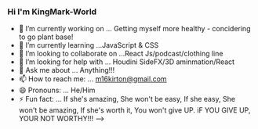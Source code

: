 ### Hi I'm KingMark-World 




- 🔭 I’m currently working on ... Getting myself more healthy - concidering to go plant base!
- 🌱 I’m currently learning ...JavaScript & CSS
- 👯 I’m looking to collaborate on ...React Js/podcast/clothing line
- 🤔 I’m looking for help with ... Houdini SideFX/3D aminmation/React
- 💬 Ask me about ... Anything!!!
- 📫 How to reach me: ... m16kirton@gmail.com  
- 😄 Pronouns: ... He/Him
- ⚡ Fun fact: ... If she's amazing, She won't be easy, If she easy, She won't be amazing, If she's worth it, You won't give UP. iF YOU GIVE UP, YOUR NOT WORTHY!!!
-->
